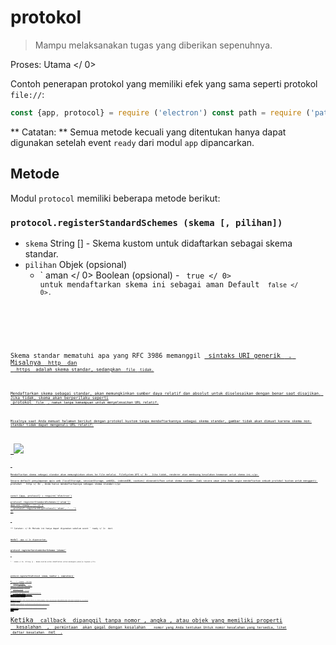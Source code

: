 # protokol

> Mampu melaksanakan tugas yang diberikan sepenuhnya.

Proses:  Utama </ 0></p> 

Contoh penerapan protokol yang memiliki efek yang sama seperti protokol `file://`:

```javascript
const {app, protocol} = require ('electron') const path = require ('path') app.on ('siap', () = & gt; {protocol.registerFileProtocol ('atom', (permintaan, callback) = & gt; {const url = request.url.substr (7) callback ({path: path.normalize (`$ {__ dirname} / $ {url}`)})}, (error) = & gt; {if (error) console.error ('Gagal mendaftar protokol')})})
```

** Catatan: ** Semua metode kecuali yang ditentukan hanya dapat digunakan setelah event ` ready ` dari modul ` app ` dipancarkan.

## Metode

Modul ` protocol ` memiliki beberapa metode berikut:

### `protocol.registerStandardSchemes (skema [, pilihan])`

* ` skema ` String [] - Skema kustom untuk didaftarkan sebagai skema standar.
* `pilihan` Objek (opsional) 
  * ` aman </ 0> Boolean (opsional) - <code> true </ 0> untuk mendaftarkan skema ini sebagai aman Default <code> false </ 0>.</li>
</ul></li>
</ul>

<p>Skema standar mematuhi apa yang RFC 3986 memanggil <a href="https://tools.ietf.org/html/rfc3986#section-3"> sintaks URI generik </ 0> . Misalnya <code> http </ 0> dan
 <code> https </ 0> adalah skema standar, sedangkan <code> file </ 0> tidak.</p>

<p>Mendaftarkan skema sebagai standar, akan memungkinkan sumber daya relatif dan absolut untuk diselesaikan dengan benar saat disajikan. Jika tidak, skema akan berperilaku seperti
 protokol <code> file </ 0> , namun tanpa kemampuan untuk menyelesaikan URL relatif.</p>

<p>Misalnya saat Anda memuat halaman berikut dengan protokol kustom tanpa mendaftarkannya sebagai skema standar, gambar tidak akan dimuat karena skema non-standar tidak dapat mengenali URL relatif:</p>

<pre><code class="html"><body>
  <img src='test.png'>
</body>
`</pre> 
    Mendaftarkan skema sebagai standar akan memungkinkan akses ke file melalui  FileSystem API </ 0> . Jika tidak, renderer akan membuang kesalahan keamanan untuk skema ini.</p> 
    
    Secara default penyimpanan apis web (localStorage, sessionStorage, webSQL, indexedDB, cookies) dinonaktifkan untuk skema standar. Jadi secara umum jika Anda ingin mendaftarkan sebuah protokol kustom untuk mengganti protokol ` http </ 0> , Anda harus mendaftarkannya sebagai skema standar:</p>

<pre><code class="javascript">const {app, protocol} = require('electron')

protocol.registerStandardSchemes(['atom'])
app.on('ready', () => {
  protocol.registerHttpProtocol('atom', '...')
})
`</pre> 
    
    ** Catatan: </ 0> Metode ini hanya dapat digunakan sebelum event ` ready </ 1>  dari 
modul <code> app </ 1> dipancarkan.</p>

<h3><code>protocol.registerServiceWorkerSchemes (skema)`</h3> 
    
    * ` skema </ 0>  String [] - Skema kustom untuk didaftarkan untuk menangani pekerja layanan.</li>
</ul>

<h3><code>protocol.registerFileProtocol (skema, handler [, completion])`</h3> 
      * ` skema </ 0>  String</li>
<li><code>handler` Fungsi 
        * `permintaan` Obyek 
          * ` url </ 0>  String</li>
<li><code>referrer` String
          * ` method </ 0>  String</li>
<li><code>uploadData` [UploadData[]](structures/upload-data.md)
        * `callback` Fungsi 
          * `filePath` String (optional)
      * `penyelesaian` Fungsi (opsional) 
        * ` error </ 0> Kesalahan</li>
</ul></li>
</ul>

<p>Mendaftarkan protokol <code> skema </ 0> yang akan mengirim file sebagai tanggapan. <code> handler </ 0> akan disebut dengan <code> handler (permintaan, callback) </ 0> ketika <code> permintaan </ 0> akan dibuat dengan <code> skema </ 0> . <code> selesai </ 0> akan dipanggil dengan
 <code> completion (null) </ 0> ketika <code> skema </ 0> berhasil didaftarkan atau
 <code> selesai (error) </ 0> ketika gagal</p>

<p>Untuk menangani <code> permintaan </ 0> , panggilan balik <code> </> harus dipanggil dengan jalur file atau objek yang memiliki properti <code> path </ 0> , misalnya <code> callback (filePath) </ 0> atau
 <code> callback ( {path: filePath} ) </ 0> .</p>

<p>Ketika <code> callback </ 0> dipanggil tanpa nomor , angka , atau objek yang memiliki properti
 <code> kesalahan </ 0> , <code> permintaan </ 0> akan gagal dengan kesalahan <code> </ 0>  nomor yang Anda tentukan Untuk nomor kesalahan yang tersedia, lihat
 daftar kesalahan <a href="https://code.google.com/p/chromium/codesearch#chromium/src/net/base/net_error_list.h"> net </ 0> .</p>

<p>Secara default skema <code> </ 0> diperlakukan seperti <code> http: </ 0> , yang diurai berbeda dari protokol yang mengikuti "sintaks URI generik" seperti file <code> : </ 0> , jadi Anda mungkin ingin memanggil <code> protocol.registerStandardSchemes </ 0> agar skema Anda diperlakukan sebagai skema standar.</p>

<h3><code>protocol.registerBufferProtocol (skema, handler [, completion])`</h3> 
          * ` skema </ 0>  String</li>
<li><code>handler` Fungsi 
            * `permintaan` Obyek 
              * ` url </ 0>  String</li>
<li><code>referrer` String
              * ` method </ 0>  String</li>
<li><code> uploadData </ 0>  <a href="structures/upload-data.md"> UploadData [] </ 1></li>
</ul></li>
<li><code>callback` Fungsi 
                * ` penyangga </ 0> ( Buffer | <a href="structures/mime-typed-buffer.md"> MimeTypedBuffer </ 1> ) (opsional)</li>
</ul></li>
</ul></li>
<li><code>penyelesaian` Fungsi (opsional) 
                  * ` error </ 0> Kesalahan</li>
</ul></li>
</ul>

<p>Mendaftarkan protokol <code> skema </ 0> yang akan mengirim <code> Buffer </ 0> sebagai tanggapan.</p>

<p>Penggunaannya sama dengan <code> registerFileProtocol </ 0> , kecuali bahwa <code> callback </ 0> 
harus dipanggil dengan objek <code> Buffer </ 0> atau objek yang memiliki <code> data </ 0> ,
 <code> mimeType </ 0> , dan <code> charset </ 0> .</p>

<p>Example:</p>

<pre><code class="javascript">const {protocol} = require('electron')

protocol.registerBufferProtocol('atom', (request, callback) => {
  callback({mimeType: 'text/html', data: Buffer.from('<h5>Response</h5>')})
}, (error) => {
  if (error) console.error('Failed to register protocol')
})
`</pre> 
                    ### `protocol.registerStringProtocol (skema, handler [, completion])`
                    
                    * ` skema </ 0>  String</li>
<li><code>handler` Fungsi 
                      * `permintaan` Obyek 
                        * ` url </ 0>  String</li>
<li><code>referrer` String
                        * ` method </ 0>  String</li>
<li><code> uploadData </ 0>  <a href="structures/upload-data.md"> UploadData [] </ 1></li>
</ul></li>
<li><code>callback` Fungsi 
                          * `data` String (optional)
                      * `penyelesaian` Fungsi (opsional) 
                        * ` error </ 0> Kesalahan</li>
</ul></li>
</ul>

<p>Mendaftarkan protokol <code> skema </ 0> yang akan mengirim <code> String </ 0> sebagai tanggapan.</p>

<p>Penggunaan adalah sama dengan <code> registerFileProtocol </ 0> , kecuali bahwa <code> callback </ 0> 
harus disebut dengan baik <code> String </ 0> atau sebuah benda yang memiliki <code> Data </ 0> ,
 <code> mimeType </ 0> , dan <code> charset </ 0> .</p>

<h3><code>protocol.registerHttpProtocol (skema, handler [, completion])`</h3> 
                          * ` skema </ 0>  String</li>
<li><code>handler` Fungsi 
                            * `permintaan` Obyek 
                              * ` url </ 0>  String</li>
<li><code>referrer` String
                              * ` method </ 0>  String</li>
<li><code> uploadData </ 0>  <a href="structures/upload-data.md"> UploadData [] </ 1></li>
</ul></li>
<li><code>callback` Fungsi 
                                * `redirectRequest` Obyek 
                                  * ` url </ 0>  String</li>
<li><code> method </ 0>  String</li>
<li><code>session` Object (optional)
                                  * `uploadData` Objek (opsional) 
                                    * `contentType` String - jenis konten MIME.
                                    * `data` String - Content to be sent.
                            * `penyelesaian` Fungsi (opsional) 
                              * ` error </ 0> Kesalahan</li>
</ul></li>
</ul>

<p>Mendaftarkan protokol <code>skema` yang akan mengirim permintaan HTTP sebagai tanggapan.</p> 
                                Penggunaannya sama dengan ` registerFileProtocol`, kecuali bahwa `callback` harus dipanggil dengan objek ` redirectRequest` yang memiliki `url`, ` method `, `rujukan `, `uploadData` dan`sesi`.
                                
                                Secara default permintaan HTTP akan menggunakan kembali sesi saat ini. Jika Anda menginginkan meminta untuk memiliki sesi yang berbeda Anda harus menetapkan `sesi`ke`null`.
                                
                                Agar POST meminta objek `uploadData` harus disediakan.
                                
                                ### `protocol.uninterceptProtocol (skema [, penyelesaian])`
                                
                                * ` skema </ 0>  String</li>
<li><code>penyelesaian` Fungsi (opsional) 
                                  * ` error </ 0> Kesalahan</li>
</ul></li>
</ul>

<p>Unregisters protokol kustom <code>skema`.</p> 
                                    ### `protocol.isProtocolHandled(scheme, panggilan kembali)`
                                    
                                    * ` skema </ 0>  String</li>
<li><code>callback` Fungsi 
                                      * ` error </ 0> Kesalahan</li>
</ul></li>
</ul>

<p>The<code>callback ` akan dipanggil dengan boolean yang menunjukkan apakah ada sudah menjadi handler untuk skema ``.</p> 
                                        ### `protocol.interceptFileProtocol(skema, handler[,completion])`
                                        
                                        * ` skema </ 0>  String</li>
<li><code>handler` Fungsi 
                                          * `permintaan` Obyek 
                                            * ` url </ 0>  String</li>
<li><code>pengarah` String
                                            * ` method </ 0>  String</li>
<li><code>uploadData` [UploadData[]](structures/upload-data.md)
                                          * `callback` Fungsi 
                                            * `fullPath` String
                                        * `penyelesaian` Fungsi (opsional) 
                                          * ` error </ 0> Kesalahan</li>
</ul></li>
</ul>

<p>Sisipkan <code>skema` dan gunakan ` handler ` sebagai penangan baru protokol yang mengirimkan file sebagai tanggapan.</p> 
                                            ### `protocol.interceptFileProtocol(skema, handler[,completion])`
                                            
                                            * ` skema </ 0>  String</li>
<li><code>handler` Fungsi 
                                              * `permintaan` Obyek 
                                                * ` url </ 0>  String</li>
<li><code>pengarah` String
                                                * ` method </ 0>  String</li>
<li><code>uploadData` [UploadData[]](structures/upload-data.md)
                                              * `callback` Fungsi 
                                                * ` rtf </ 0> String (opsional)</li>
</ul></li>
</ul></li>
<li><code>penyelesaian` Fungsi (opsional) 
                                                  * ` error </ 0> Kesalahan</li>
</ul></li>
</ul>

<p>Sisipkan <code>skema` dan gunakan `handler` sebagai penangan baru protokol yang mengirim `String` sebagai tanggapan.</p> 
                                                    ### `protocol.interceptBufferProtocol(scheme, handler[, completion])`
                                                    
                                                    * ` skema </ 0>  String</li>
<li><code>handler` Fungsi 
                                                      * `permintaan` Obyek 
                                                        * ` url </ 0>  String</li>
<li><code>referrer` String
                                                        * ` method </ 0>  String</li>
<li><code>uploadData` [UploadData[]](structures/upload-data.md)
                                                      * `callback` Fungsi 
                                                        * `buffer` Buffer (optional)
                                                    * `penyelesaian` Fungsi (opsional) 
                                                      * ` error </ 0> Kesalahan</li>
</ul></li>
</ul>

<p>Sisipkan <code>skema` dan gunakan <0 handler</code> sebagai penangan baru protokol yang mengirimkan `Buffer` sebagai tanggapan.</p> 
                                                        ### `protocol.interceptHttpProtocol(scheme, handler[, completion])`
                                                        
                                                        * ` skema </ 0>  String</li>
<li><code>handler` Fungsi 
                                                          * `permintaan` Obyek 
                                                            * ` url </ 0>  String</li>
<li><code>referrer` String
                                                            * ` method </ 0>  String</li>
<li><code>uploadData` [UploadData[]](structures/upload-data.md)
                                                          * `panggilan balik` Fungsi 
                                                            * `redirectRequest` Sasaran 
                                                              * ` url </ 0>  String</li>
<li><code> method </ 0>  String</li>
<li><code> sesi </ 0> Objek (opsional)</li>
<li><code>uploadData` Objek (pilihan) 
                                                                * ` contentType </ 0>  String - jenis konten MIME.</li>
<li><code> data </ 0>  String - Konten yang akan dikirim</li>
</ul></li>
</ul></li>
</ul></li>
</ul></li>
<li><code>penyelesaian` Fungsi (opsional) 
                                                                  * ` error </ 0> Kesalahan</li>
</ul></li>
</ul>

<p>Sisipkan <code> skema </ 0> dan gunakan <code> handler </ 0> sebagai penangan baru protokol yang mengirimkan permintaan HTTP baru sebagai tanggapan.</p>

<h3><code>protocol.uninterceptProtocol (skema [, penyelesaian])`</h3> 
                                                                    * ` skema </ 0>  String</li>
<li><code>penyelesaian` Fungsi (opsional) 
                                                                      *  error </ 0> Kesalahan</li>
</ul></li>
</ul>

<p>Hapus interceptor dipasang untuk <code> skema </ 0> dan mengembalikan handler aslinya.</p>
